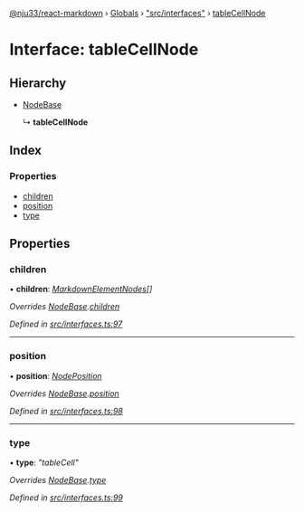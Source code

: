 [@nju33/react-markdown](../README.md) › [Globals](../globals.md) › ["src/interfaces"](../modules/_src_interfaces_.md) › [tableCellNode](_src_interfaces_.tablecellnode.md)

# Interface: tableCellNode

## Hierarchy

* [NodeBase](_src_interfaces_.nodebase.md)

  ↳ **tableCellNode**

## Index

### Properties

* [children](_src_interfaces_.tablecellnode.md#children)
* [position](_src_interfaces_.tablecellnode.md#position)
* [type](_src_interfaces_.tablecellnode.md#type)

## Properties

###  children

• **children**: *[MarkdownElementNodes](../modules/_src_interfaces_.md#markdownelementnodes)[]*

*Overrides [NodeBase](_src_interfaces_.nodebase.md).[children](_src_interfaces_.nodebase.md#optional-children)*

*Defined in [src/interfaces.ts:97](https://github.com/nju33/react-markdown/blob/52ced5e/src/interfaces.ts#L97)*

___

###  position

• **position**: *[NodePosition](_src_interfaces_.nodeposition.md)*

*Overrides [NodeBase](_src_interfaces_.nodebase.md).[position](_src_interfaces_.nodebase.md#position)*

*Defined in [src/interfaces.ts:98](https://github.com/nju33/react-markdown/blob/52ced5e/src/interfaces.ts#L98)*

___

###  type

• **type**: *"tableCell"*

*Overrides [NodeBase](_src_interfaces_.nodebase.md).[type](_src_interfaces_.nodebase.md#type)*

*Defined in [src/interfaces.ts:99](https://github.com/nju33/react-markdown/blob/52ced5e/src/interfaces.ts#L99)*
